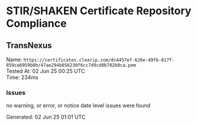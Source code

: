 # STIR/SHAKEN Certificate Repository Compliance

## TransNexus

Name: `https://certificates.clearip.com/dc4457ef-626e-49f6-817f-859ce6959b0b/47ae294b056230f6cc7d9cd0b702b0ca.pem`\
Tested At: 02 Jun 25 00:25 UTC\
Time: 234ms

### Issues

no warning, or error, or notice date level issues were found

Generated: 02 Jun 25 01:01 UTC